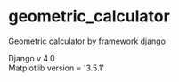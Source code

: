 # geometric_calculator
Geometric calculator by framework django <br/>

Django v 4.0 <br/>
Matplotlib version = '3.5.1'
